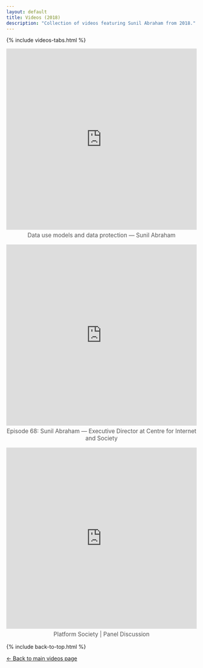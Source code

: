 ```yaml
---
layout: default
title: Videos (2018) 
description: "Collection of videos featuring Sunil Abraham from 2018."
---
```


{% include videos-tabs.html %}

<iframe width="100%" height="480"
src="https://www.youtube.com/embed/RFd4sCSZwM8?autoplay=0"
title="Data use models and data protection — Sunil Abraham"
frameborder="0"
allow="accelerometer; clipboard-write; encrypted-media; gyroscope; picture-in-picture"
allowfullscreen></iframe>
<p style="text-align:center; font-size:0.95rem; color:#555; margin-top:0.3rem;">
Data use models and data protection — Sunil Abraham
</p>

<iframe width="100%" height="480"
src="https://www.youtube.com/embed/PNlMSn26RRA?autoplay=0"
title="Episode 68: Sunil Abraham — Executive Director at Centre for Internet and Society"
frameborder="0"
allow="accelerometer; clipboard-write; encrypted-media; gyroscope; picture-in-picture"
allowfullscreen></iframe>
<p style="text-align:center; font-size:0.95rem; color:#555; margin-top:0.3rem;">
Episode 68: Sunil Abraham — Executive Director at Centre for Internet and Society
</p>

<iframe width="100%" height="480"
src="https://www.youtube.com/embed/uB88Wi9MeRY?autoplay=0"
title="Platform Society | Panel Discussion"
frameborder="0"
allow="accelerometer; clipboard-write; encrypted-media; gyroscope; picture-in-picture"
allowfullscreen></iframe>
<p style="text-align:center; font-size:0.95rem; color:#555; margin-top:0.3rem;">
Platform Society | Panel Discussion
</p>

{% include back-to-top.html %}

[← Back to main videos page](/videos)
